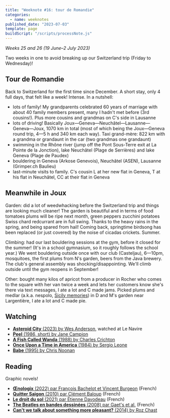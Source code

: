 ```yaml
---
title: "Weeknote #16: tour de Romandie"
categories:
  - name: weeknotes
published_date: "2023-07-03"
template: page
buildScript: "/scripts/processNote.js"
---
```


_Weeks 25 and 26 (19 June–2 July 2023)_

Two weeks in one to avoid breaking up our Switzerland trip (Friday to Wednesday)!

## Tour de Romandie

Back to Switzerland for the first time since December. A short stay, only 4 full days, that felt like a week! Intense. In a nutshell:

- lots of family! My grandparents celebrated 60 years of marriage with about 40 family members present, many I hadn't met before (3rd cousins!). Plus more cousins and grandmas on C's side in Lausanne
- lots of driving! Basically Joux—Geneva—Neuchâtel—Lausanne—Geneva—Joux, 1070 km in total (most of which being the Joux—Geneva round trip, 4—5 h and 340 km each way). Taxi grand-mère: 822 km with a grandma or grandaunt in the car (two grandmas one grandaunt)
- swimming in the Rhône river (jump off the Pont Sous-Terre exit at La Pointe de la Jonction), lake Neuchâtel (Plage de Serrières) and lake Geneva (Plage de Paudex)
- bouldering in Geneva (Arkose Genevois), Neuchâtel (ASEN), Lausanne (Grimper.ch Baulieu)
- last-minute visits to family. C's cousin L at her new flat in Geneva, T at his flat in Neuchâtel, CC at their flat in Geneva

## Meanwhile in Joux

Garden: did a lot of weedwhacking before the Switzerland trip and things are looking much cleaner! The garden is beautiful and in terms of food tomatoes plums will be ripe next month, green peppers zucchini potatoes Swiss chard redcurrant are in full swing. Thanks to the heavy rains in the spring, and being spared from hail! Coming back, springtime birdsong has been replaced (or just covered) by the noise of cicadas crickets. Summer.

Climbing: had our last bouldering sessions at the gym, before it closed for the summer! (It's in a school gymnasium, so it roughly follows the school year.) We went bouldering outside once with our club (Casteljau), 6—10pm, mosquitoes, the first plums from N's garden, beers from the Java brewery. The club's general assembly was shocking/disappointing. We'll climb outside until the gym reopens in September!

Other: bought many kilos of apricot from a producer in Rocher who comes to the square with her van twice a week and lets her customers know she's there via text messages, I ate a lot and C made jams. Picked plums and medlar (a.k.a. nespolo, [Sicily memories](/notes/weeknote-12-road-trip-through-the-three-valli-of-sicily/)) in D and M's garden near Largentière, I ate a lot and C made pie.

## Watching

- [**Asteroid City** (2023) by Wes Anderson](/notes/asteroid-city-by-wes-anderson/), watched at Le Navire
- [**Peel** (1986, short) by Jane Campion](/notes/peel-by-jane-campion/)
- [**A Fish Called Wanda** (1988) by Charles Crichton](/notes/a-fish-called-wanda-by-charles-crichton/)
- [**Once Upon a Time in America** (1984) by Sergio Leone](/notes/once-upon-a-time-in-america-by-sergio-leone/)
- [**Babe** (1995) by Chris Noonan](/notes/babe-by-chris-noonan/)

## Reading

Graphic novels!

- [**Œnologix** (2022) par François Bachelot et Vincent Burgeon](/notes/oenologix-par-francois-bachelot-et-vincent-burgeon/) (French)
- [**Quitter Saigon** (2010) par Clément Baloup](/notes/quitter-saigon-par-clement-baloup/) (French)
- [**Le droit du sol** (2021) par Étienne Davodeau](/notes/le-droit-du-sol-par-etienne-davodeau/) (French)
- [**The Beatles en bandes dessinées** (2008) par Gaet's et al.](/notes/the-beatles-en-bandes-dessinees-par-gaets-et-al/) (French)
- [**Can't we talk about something more pleasant?** (2014) by Roz Chast](/notes/cant-we-talk-about-something-more-pleasant-by-roz-chast/)
